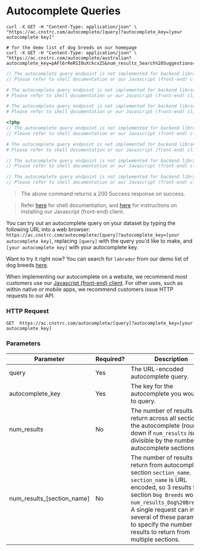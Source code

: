# Autocomplete Queries

```shell
curl -X GET -H "Content-Type: application/json" \
"https://ac.cnstrc.com/autocomplete/[query]?autocomplete_key=[your autocomplete key]"

# for the demo list of dog breeds on our homepage
curl -X GET -H "Content-Type: application/json" \
"https://ac.cnstrc.com/autocomplete/australian?autocomplete_key=pAFl6rReRSI0uXckcxZS&num_results_Search%20Suggestions=3"
```

```javascript
// The autocomplete query endpoint is not implemented for backend libraries.
// Please refer to shell documentation or our Javascript (front-end) client. 
```

```ruby
# The autocomplete query endpoint is not implemented for backend libraries. 
# Please refer to shell documentation or our Javascript (front-end) client.
```

```python
# The autocomplete query endpoint is not implemented for backend libraries.
# Please refer to shell documentation or our Javascript (front-end) client.
```

```php
<?php
// The autocomplete query endpoint is not implemented for backend libraries. 
// Please refer to shell documentation or our Javascript (front-end) client. 
```

```perl
# The autocomplete query endpoint is not implemented for backend libraries.
# Please refer to shell documentation or our Javascript (front-end) client. 
```

```java
// The autocomplete query endpoint is not implemented for backend libraries. 
// Please refer to shell documentation or our Javascript (front-end) client. 
```

```csharp
// The autocomplete query endpoint is not implemented for backend libraries.
// Please refer to shell documentation or our Javascript (front-end) client. 
```

> The above command returns a 200 Success response on success.


> Refer [here](?shell#query-items) for shell documentation, and [here](#javascript-client) for instructions on installing our Javascript (front-end) client.

You can try out an autocomplete query on your dataset by typing the following URL into a web browser: `https://ac.cnstrc.com/autocomplete/[query]?autocomplete_key=[your autocomplete key]`, replacing `[query]` with the query you'd like to make, and `[your autocomplete key]` with your autocomplete key.

Want to try it right now? You can search for `labrador` from our demo list of dog breeds [here](https://ac.cnstrc.com/autocomplete/australian?autocomplete_key=pAFl6rReRSI0uXckcxZS).

When implementing our autocomplete on a website, we recommend most customers use our [Javascript (front-end) client](#javascript-client). For other uses, such as within native or mobile apps, we recommend customers issue HTTP requests to our API.

### HTTP Request

`GET  https://ac.cnstrc.com/autocomplete/[query]?autocomplete_key=[your autocomplete key]`

### Parameters

Parameter | Required? | Description
--------- | ----------- | ----------
query | Yes | The URL-encoded autocomplete query.
autocomplete_key | Yes | The key for the autocomplete you would like to query.
num_results | No | The number of results to return across all sections in the autocomplete (rounded down if `num_results` isn't divisible by the number of autocomplete sections).
num_results_[section_name] | No | The number of results to return from autocomplete section `section_name`. `section_name` is URL encoded, so 3 results from section `Dog Breeds` would be `num_results_Dog%20Breeds=3`. A single request can include several of these parameters to specify the number of results to return from multiple sections.
